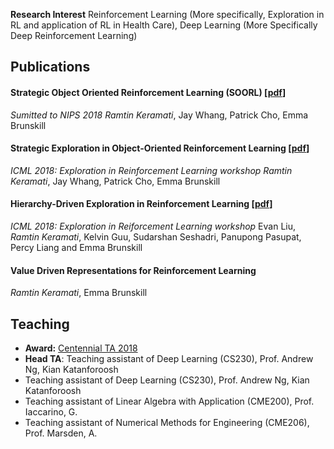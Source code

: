 
**Research Interest** Reinforcement Learning (More specifically, Exploration in RL and application of RL in Health Care), Deep Learning (More Specifically Deep Reinforcement Learning)

## Publications
#### Strategic Object Oriented Reinforcement Learning (SOORL) [[pdf](https://arxiv.org/abs/1806.00175)]
*Sumitted to NIPS 2018*
*Ramtin Keramati*, Jay Whang, Patrick Cho, Emma Brunskill

#### Strategic Exploration in Object-Oriented Reinforcement Learning [[pdf](/assets/pdf/SOORL_ERL.pdf)]
*ICML 2018: Exploration in Reinforcement Learning workshop*
*Ramtin Keramati*, Jay Whang, Patrick Cho, Emma Brunskill

#### Hierarchy-Driven Exploration in Reinforcement Learning [[pdf](/assets/pdf/HRL_ERL.pdf)]
*ICML 2018: Exploration in Reiforcement Learning workshop*
Evan Liu, *Ramtin Keramati*, Kelvin Guu, Sudarshan Seshadri, Panupong Pasupat, Percy Liang and Emma Brunskill

#### Value Driven Representations for Reinforcement Learning
*Ramtin Keramati*, Emma Brunskill

## Teaching

- **Award:** [Centennial TA 2018](https://teachingcommons.stanford.edu/grants-awards/teaching-awards/centennial-teaching-assistant-awards)
- **Head TA**: Teaching assistant of Deep Learning (CS230), Prof. Andrew Ng, Kian Katanforoosh
- Teaching assistant of Deep Learning (CS230), Prof. Andrew Ng, Kian Katanforoosh
- Teaching assistant of Linear Algebra with Application (CME200), Prof. Iaccarino, G.
- Teaching assistant of Numerical Methods for Engineering (CME206), Prof. Marsden, A.
